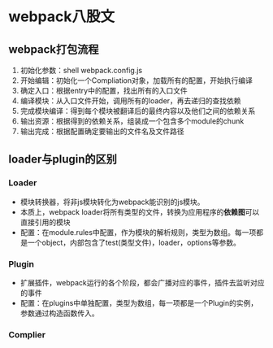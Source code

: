 # webpack八股文


## webpack打包流程

1. 初始化参数：shell webpack.config.js
2. 开始编辑：初始化一个Compliation对象，加载所有的配置，开始执行编译
3. 确定入口：根据entry中的配置，找出所有的入口文件
4. 编译模块：从入口文件开始，调用所有的loader，再去递归的查找依赖
5. 完成模块编译：得到每个模块被翻译后的最终内容以及他们之间的依赖关系
6. 输出资源：根据得到的依赖关系，组装成一个包含多个module的chunk
7. 输出完成：根据配置确定要输出的文件名及文件路径


## loader与plugin的区别

### Loader 

* 模块转换器，将非js模块转化为webpack能识别的js模块。
* 本质上，webpack loader将所有类型的文件，转换为应用程序的**依赖图**可以直接引用的模块
* 配置：在module.rules中配置，作为模块的解析规则，类型为数组。每一项都是一个object，内部包含了test(类型文件)，loader，options等参数。

### Plugin

* 扩展插件，webpack运行的各个阶段，都会广播对应的事件，插件去监听对应的事件
* 配置：在plugins中单独配置，类型为数组，每一项都是一个Plugin的实例，参数通过构造函数传入。

### Complier

* 对象，包含了webpack环境的所有配置信息，包括options loader，plugins，webpack启动的时候实例化，它在全局是唯一的，可以把它理解为webpack的实例

### Compliation

* 包含了当前的模块资源，编译生成资源
* webpack在开发模式下运行的时候，每当检测到一个文件的变化，就会创建一个新的Compliation


## 如何优化webpack构建速度

1. 使用高版本的node和webpack
2. 多进程、多实例构建(HappyPack(不维护了) thread-loader)
3. DLL 


## babel工作原理

1. 解析(parse): 将代码解析生成抽象语法树（AST）,即词法分析与语法分析的过程
2. 转换(transform): 对AST进行变换一系列的操作，babel接受得到AST并通过babel-traverse对其进行遍历，在此过程中进行添加、更新及移除操作
3. 生成(generate): 将变换后的AST再转换为JS代码，使用到的模块是babel-generator

